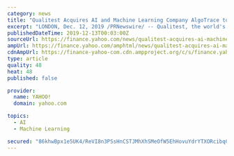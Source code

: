```yaml
---
category: news
title: "Qualitest Acquires AI and Machine Learning Company AlgoTrace to Expand Its Offering"
excerpt: "LONDON, Dec. 12, 2019 /PRNewswire/ -- Qualitest, the world's largest software testing and quality assurance company, has acquired AI and machine learning company AlgoTrace for an undisclosed amount. This acquisition marks the first step of Qualitest's growth strategy following an investment from Bridgepoint earlier this year. The acquisition ..."
publishedDateTime: 2019-12-13T00:03:00Z
sourceUrl: https://finance.yahoo.com/news/qualitest-acquires-ai-machine-learning-090000680.html
ampUrl: https://finance.yahoo.com/amphtml/news/qualitest-acquires-ai-machine-learning-090000680.html
cdnAmpUrl: https://finance-yahoo-com.cdn.ampproject.org/c/s/finance.yahoo.com/amphtml/news/qualitest-acquires-ai-machine-learning-090000680.html
type: article
quality: 48
heat: 48
published: false

provider:
  name: YAHOO!
  domain: yahoo.com

topics:
  - AI
  - Machine Learning

secured: "86khwBpx1e5UK4/ReVI8n3PSsHnCSTJMhXhSMeOfW5EhHovuYdrYTXORcibqCOiM8yHrnTu6W2/h+zdG6D2Oaau0Cw8N41jwIkrtZ5D8Po9ugmkKcchZ9oMtWCakHIy8ZrIpbRNJYa2d/OlSh1JLCwrpCArt09+XTWV4qqAP2LVViH1v39dzIpEmvnqC9wyCUGEThd01cz17xgktKnV4eCQO1r0vfML0oYWycxZAPaSFB177mlLu9iNFUKN6OJWaDVsraEt+of36cMCC408gBg==;EAp1rSyq/dZ5enm6Zvz9+Q=="
---
```


